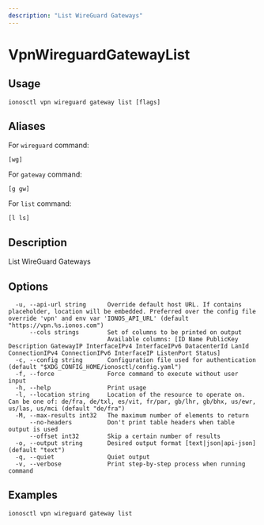 ```yaml
---
description: "List WireGuard Gateways"
---
```


# VpnWireguardGatewayList

## Usage

```text
ionosctl vpn wireguard gateway list [flags]
```

## Aliases

For `wireguard` command:

```text
[wg]
```

For `gateway` command:

```text
[g gw]
```

For `list` command:

```text
[l ls]
```

## Description

List WireGuard Gateways

## Options

```text
  -u, --api-url string      Override default host URL. If contains placeholder, location will be embedded. Preferred over the config file override 'vpn' and env var 'IONOS_API_URL' (default "https://vpn.%s.ionos.com")
      --cols strings        Set of columns to be printed on output 
                            Available columns: [ID Name PublicKey Description GatewayIP InterfaceIPv4 InterfaceIPv6 DatacenterId LanId ConnectionIPv4 ConnectionIPv6 InterfaceIP ListenPort Status]
  -c, --config string       Configuration file used for authentication (default "$XDG_CONFIG_HOME/ionosctl/config.yaml")
  -f, --force               Force command to execute without user input
  -h, --help                Print usage
  -l, --location string     Location of the resource to operate on. Can be one of: de/fra, de/txl, es/vit, fr/par, gb/lhr, gb/bhx, us/ewr, us/las, us/mci (default "de/fra")
  -M, --max-results int32   The maximum number of elements to return
      --no-headers          Don't print table headers when table output is used
      --offset int32        Skip a certain number of results
  -o, --output string       Desired output format [text|json|api-json] (default "text")
  -q, --quiet               Quiet output
  -v, --verbose             Print step-by-step process when running command
```

## Examples

```text
ionosctl vpn wireguard gateway list
```

